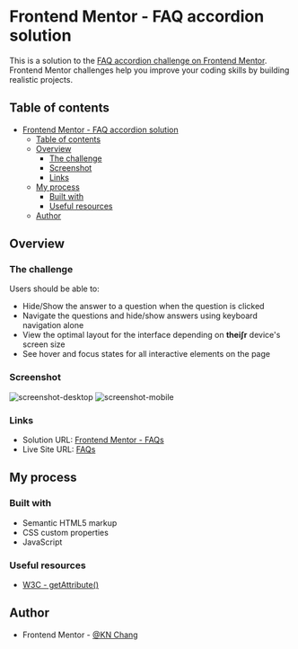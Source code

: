 # Frontend Mentor - FAQ accordion solution

This is a solution to the [FAQ accordion challenge on Frontend Mentor](https://www.frontendmentor.io/challenges/faq-accordion-wyfFdeBwBz). Frontend Mentor challenges help you improve your coding skills by building realistic projects.

## Table of contents

- [Frontend Mentor - FAQ accordion solution](#frontend-mentor---faq-accordion-solution)
  - [Table of contents](#table-of-contents)
  - [Overview](#overview)
    - [The challenge](#the-challenge)
    - [Screenshot](#screenshot)
    - [Links](#links)
  - [My process](#my-process)
    - [Built with](#built-with)
    - [Useful resources](#useful-resources)
  - [Author](#author)

## Overview

### The challenge

Users should be able to:

- Hide/Show the answer to a question when the question is clicked
- Navigate the questions and hide/show answers using keyboard navigation alone
- View the optimal layout for the interface depending on **thei∫r** device's screen size
- See hover and focus states for all interactive elements on the page

### Screenshot

![screenshot-desktop](./assets/images/screenshot-desktop.png.jpg)
![screenshot-mobile](./assets//images/screenshot-mobile.png.jpg)

### Links

- Solution URL: [Frontend Mentor - FAQs](https://www.frontendmentor.io/solutions/faqs-accordion-solution-OTyUvc9EZs)
- Live Site URL: [FAQs](https://kaiens-lab.github.io/FAQs/)

## My process

### Built with

- Semantic HTML5 markup
- CSS custom properties
- JavaScript

### Useful resources

- [W3C - getAttribute()](https://www.w3schools.com/jsref/met_element_getattribute.asp)

## Author

- Frontend Mentor - [@KN Chang](https://www.frontendmentor.io/profile/kaiens-lab)
